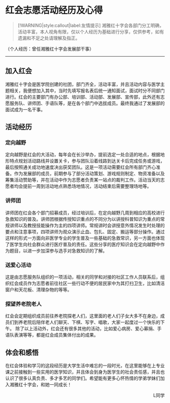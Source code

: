 # 红会志愿活动经历及心得

> [!WARNING|style:callout|label:友情提示]
> 湘雅红十字会各部门分工明确，活动丰富，本人视角有限，仅以个人经历为基础进行分享，仅供参考，如有遗漏和不足之处请理解及指正。

（个人经历：曾任湘雅红十字会发展部干事）

----

## 加入红会

湘雅红十字会是医学院创建的社团，部门齐全，活动丰富，并且活动内容与医学主题相关，我便想加入其中，当时先填写报名表后统一通知面试，面试时分不同部门进行。红会的主要部门有办公部、培训部、活动部、发展部、宣传部，此外还有志愿服务队、讲师团、手语队等，是在各个部门中选拔成员。最终我通过了发展部的面试成为一名干事。

## 活动经历

### 定向越野

定向越野是红会的大活动，每年会在长沙举办，提前选定一处合适的地点，根据地形特点规划活动路线并设置关卡，参与团队沿着线路到达关卡后完成任务或游戏，最后按照通关成功地速度决出获奖团队。这是一项活动需要红会所有部门齐心准备。作为发展部的成员，前期参与了部分活动策划、游戏规则制定、物资准备以及筹集活动赞助等，并在活动中作为志愿者负责某一站点的裁判工作。活动当天的志愿者均会提前一周到活动地点熟悉场地情况，活动结束后需要整理场地等。

### 讲师团

讲师团在红会各个部门招募成员，经过培训后，在定向越野几周到相应的高校进行急救知识的普及。讲师团根据传授知识重点的不同分为以讲授科普知识为重点的常规讲师以及教授技能操作为主的四项讲师。常规讲时会讲授意外情况发生时处理的要点和注意事项，四项讲师为观众演示止血、包扎、固定、搬运等部分操作。通过这样的形式一方面向非医学专业的学生普及一些基础的急救常识，另一方面也体现了医学生向社会群众进行医疗普及的责任。这些分享的医疗知识会在定向越野中作为题目，以进一步加深参与选手对急救知识的了解。

### 送爱心活动

这是由志愿服务队组织的一项活动，相关的同学和对接的社区工作人员联系后，组织红会成员作为志愿者前往社区一些行动不便的居民家中为其打扫卫生，比如清洁窗户和天花板、清理杂物的等等。

### 探望养老院老人

红会会定期组织成员前往养老院探老人们，这里面的老人们子女大多不在身边，成员们到养老院后陪伴老人们聊天、下棋、写字、唱歌，大家一起度过一个快乐的下午。
除了以上活动外，红会还有很多其他的活动，比如爱心病房、爱心募捐、手语队表演等等，都是红会成员集体付出的成果。

## 体会和感悟

在红会体验和学习的这段经历是大学生活中难忘的一段时光，在这里能够在上专业课之前接触到一些实用的医学知识，并且体会到身为医学生的社会责任感，并且也认识了很多认真负责、多才多艺的同学们。希望能有更多心怀热情的学弟学妹们加入湘雅红十字会，和她一同成长！

<p align="right">L同学</p>